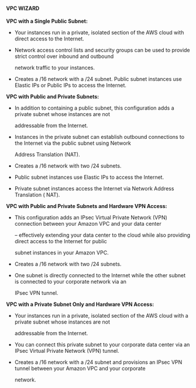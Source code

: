 #### VPC WIZARD

**VPC with a Single Public Subnet:**

- Your instances run in a private, isolated section of the AWS cloud with direct
  access to the Internet.

- Network access control lists and security groups can be used to provide strict
  control over inbound and outbound

  network traffic to your instances.

- Creates a /16 network with a /24 subnet. Public subnet instances use Elastic
  IPs or Public IPs to access the Internet.

**VPC with Public and Private Subnets:**

- In addition to containing a public subnet, this configuration adds a private
  subnet whose instances are not

  addressable from the Internet.

- Instances in the private subnet can establish outbound connections to the
  Internet via the public subnet using Network

  Address Translation (NAT).


- Creates a /16 network with two /24 subnets.

- Public subnet instances use Elastic IPs to access the Internet.

- Private subnet instances access the Internet via Network Address Translation (
  NAT).

**VPC with Public and Private Subnets and Hardware VPN Access:**

- This configuration adds an IPsec Virtual Private Network (VPN) connection
  between your Amazon VPC and your data center

  – effectively extending your data center to the cloud while also providing
  direct access to the Internet for public

  subnet instances in your Amazon VPC.

- Creates a /16 network with two /24 subnets.

- One subnet is directly connected to the Internet while the other subnet is
  connected to your corporate network via an

  IPsec VPN tunnel.

**VPC with a Private Subnet Only and Hardware VPN Access:**

- Your instances run in a private, isolated section of the AWS cloud with a
  private subnet whose instances are not

  addressable from the Internet.

- You can connect this private subnet to your corporate data center via an IPsec
  Virtual Private Network (VPN) tunnel.

- Creates a /16 network with a /24 subnet and provisions an IPsec VPN tunnel
  between your Amazon VPC and your corporate

  network.

